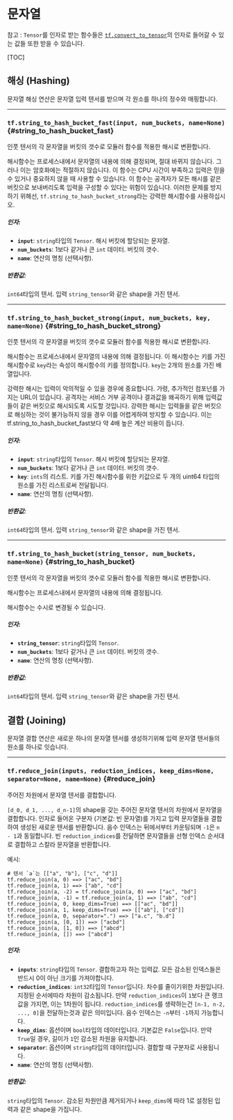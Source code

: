 <!-- This file is machine generated: DO NOT EDIT! -->

# 문자열

참고 : `Tensor`를 인자로 받는 함수들은 [`tf.convert_to_tensor`]((framework.md#convert_to_tensor))의 인자로 들어갈 수 있는 값들 또한 받을 수 있습니다.

[TOC]

## 해싱 (Hashing)

문자열 해싱 연산은 문자열 입력 텐서를 받으며 각 원소를 하나의 정수와 매핑합니다.

- - -

### `tf.string_to_hash_bucket_fast(input, num_buckets, name=None)` {#string_to_hash_bucket_fast}

인풋 텐서의 각 문자열을 버킷의 갯수로 모듈러 함수를 적용한 해시로 변환합니다.

해시함수는 프로세스내에서 문자열의 내용에 의해 결정되며, 절대 바뀌지 않습니다. 그러나 이는 암호화에는 적절하지 않습니다. 이 함수는 CPU 시간이 부족하고 입력은 믿을 수 있거나 중요하지 않을 때 사용할 수 있습니다. 이 함수는 공격자가 모든 해시를 같은 버킷으로 보내버리도록 입력을 구성할 수 있다는 위험이 있습니다. 이러한 문제를 방지하기 위해선, `tf.string_to_hash_bucket_strong`라는 강력한 해시함수를 사용하십시오.

##### 인자:


*  <b>`input`</b>: `string`타입의 `Tensor`. 해시 버킷에 할당되는 문자열.
*  <b>`num_buckets`</b>: 1보다 같거나 큰 `int` 데이터. 버킷의 갯수.
*  <b>`name`</b>: 연산의 명칭 (선택사항).

##### 반환값:

  `int64`타입의 텐서. 입력 `string_tensor`와 같은 shape을 가진 텐서.


- - -

### `tf.string_to_hash_bucket_strong(input, num_buckets, key, name=None)` {#string_to_hash_bucket_strong}

인풋 텐서의 각 문자열을 버킷의 갯수로 모듈러 함수를 적용한 해시로 변환합니다.

해시함수는 프로세스내에서 문자열의 내용에 의해 결정됩니다. 이 해시함수는 키를 가진 해시함수로 `key`라는 속성이 해시함수의 키를 정의합니다. `key`는 2개의 원소를 가진 배열입니다.

강력한 해시는 입력이 악의적일 수 있을 경우에 중요합니다. 가령, 추가적인 컴포넌를 가지는 URL이 있습니다. 공격자는 서비스 거부 공격이나 결과값을 왜곡하기 위해 입력값들이 같은 버킷으로 해시되도록 시도할 것입니다. 강력한 해시는 입력들을 같은 버킷으로 해싱하는 것이 불가능하지 않을 경우 이를 어렵게하여 방지할 수 있습니다. 이는 tf.string_to_hash_bucket_fast보다 약 4배 높은 계산 비용이 듭니다.

##### 인자:


*  <b>`input`</b>: `string`타입의 `Tensor`. 해시 버킷에 할당되는 문자열.
*  <b>`num_buckets`</b>: 1보다 같거나 큰 `int` 데이터. 버킷의 갯수.
*  <b>`key`</b>: `ints`의 리스트. 키를 가진 해시함수를 위한 키값으로 두 개의 uint64 타입의 원소를 가진 리스트로써 전달됩니다.
*  <b>`name`</b>: 연산의 명칭 (선택사항).

##### 반환값:

  `int64`타입의 텐서. 입력 `string_tensor`와 같은 shape을 가진 텐서.


- - -

### `tf.string_to_hash_bucket(string_tensor, num_buckets, name=None)` {#string_to_hash_bucket}

인풋 텐서의 각 문자열을 버킷의 갯수로 모듈러 함수를 적용한 해시로 변환합니다.

해시함수는 프로세스내에서 문자열의 내용에 의해 결정됩니다.

해시함수는 수시로 변경될 수 있습니다.

##### 인자:


*  <b>`string_tensor`</b>: `string`타입의 `Tensor`.
*  <b>`num_buckets`</b>: 1보다 같거나 큰 `int` 데이터. 버킷의 갯수.
*  <b>`name`</b>: 연산의 명칭 (선택사항).

##### 반환값:

  `int64`타입의 텐서. 입력 `string_tensor`와 같은 shape을 가진 텐서.



## 결합 (Joining)

문자열 결합 연산은 새로운 하나의 문자열 텐서를 생성하기위해 입력 문자열 텐서들의 원소를  하나로 잇습니다.

- - -

### `tf.reduce_join(inputs, reduction_indices, keep_dims=None, separator=None, name=None)` {#reduce_join}

주어진 차원에서 문자열 텐서를 결합합니다.

`[d_0, d_1, ..., d_n-1]`의 shape을 갖는 주어진 문자열 텐서의 차원에서 문자열을 결합합니다. 인자로 들어온 구분자 (기본값: 빈 문자열)를 가지고 입력 문자열들을 결합하여 생성된 새로운 텐서를 반환합니다. 음수 인덱스는 뒤에서부터 카운팅되며 `-1`은 `n - 1`과 동일합니다. 빈 `reduction_indices`를 전달하면 문자열들을 선형 인덱스 순서대로 결합하고 스칼라 문자열을 반환합니다.

예시:

```
# 텐서 `a`는 [["a", "b"], ["c", "d"]]
tf.reduce_join(a, 0) ==> ["ac", "bd"]
tf.reduce_join(a, 1) ==> ["ab", "cd"]
tf.reduce_join(a, -2) = tf.reduce_join(a, 0) ==> ["ac", "bd"]
tf.reduce_join(a, -1) = tf.reduce_join(a, 1) ==> ["ab", "cd"]
tf.reduce_join(a, 0, keep_dims=True) ==> [["ac", "bd"]]
tf.reduce_join(a, 1, keep_dims=True) ==> [["ab"], ["cd"]]
tf.reduce_join(a, 0, separator=".") ==> ["a.c", "b.d"]
tf.reduce_join(a, [0, 1]) ==> ["acbd"]
tf.reduce_join(a, [1, 0]) ==> ["abcd"]
tf.reduce_join(a, []) ==> ["abcd"]
```

##### 인자:


*  <b>`inputs`</b>: `string`타입의 `Tensor`. 결합하고자 하는 입력값. 모든 감소된 인덱스들은 반드시 0이 아닌 크기를 가져야합니다.
*  <b>`reduction_indices`</b>: `int32`타입의 `Tensor`입니다. 차수를 줄이기위한 차원입니다. 지정된 순서에따라 차원이 감소됩니다. 만약 `reduction_indices`이 `1`보다 큰 랭크값을 가지면, 이는 1차원이 됩니다. `reduction_indices`를 생략하는건 `[n-1, n-2, ..., 0]`을 전달하는것과 같은 의미입니다. 음수 인덱스는 `-n`부터 `-1`까지 가능합니다.
*  <b>`keep_dims`</b>: 옵션이며 `bool`타입의 데이터입니다. 기본값은 `False`입니다. 만약 `True`일 경우, 길이가 `1`인 감소된 차원을 유지합니다.
*  <b>`separator`</b>: 옵션이며 `string`타입의 데이터입니다. 결합할 때 구분자로 사용됩니다.
*  <b>`name`</b>: 연산의 명칭 (선택사항).

##### 반환값:

  `string`타입의 `Tensor`. 감소된 차원만큼 제거되거나 `keep_dims`에 따라 1로 설정된 입력과 같은 shape을 가집니다.
